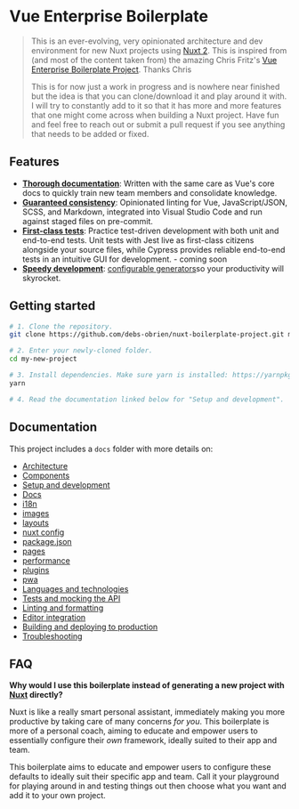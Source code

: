 # Vue Enterprise Boilerplate

> This is an ever-evolving, very opinionated architecture and dev environment for new Nuxt projects using [Nuxt 2](https://nuxtjs.org/). This is inspired from (and most of the content taken from) the amazing Chris Fritz's [Vue Enterprise Boilerplate Project](https://github.com/chrisvfritz/vue-enterprise-boilerplate). Thanks Chris
>
> This is for now just a work in progress and is nowhere near finished but the idea is that you can clone/download it and play around it with. I will try to constantly add to it so that it has more and more features that one might come across when building a Nuxt project. Have fun and feel free to reach out or submit a pull request if you see anything that needs to be added or fixed.

## Features

- [**Thorough documentation**](#documentation): Written with the same care as Vue's core docs to quickly train new team members and consolidate knowledge.
- [**Guaranteed consistency**](docs/linting.md): Opinionated linting for Vue, JavaScript/JSON, SCSS, and Markdown, integrated into Visual Studio Code and run against staged files on pre-commit.
- [**First-class tests**](docs/tests.md): Practice test-driven development with both unit and end-to-end tests. Unit tests with Jest live as first-class citizens alongside your source files, while Cypress provides reliable end-to-end tests in an intuitive GUI for development. - coming soon
- [**Speedy development**](docs/development.md): [configurable generators](docs/development.md#generators)so your productivity will skyrocket.

## Getting started

```bash
# 1. Clone the repository.
git clone https://github.com/debs-obrien/nuxt-boilerplate-project.git my-new-project

# 2. Enter your newly-cloned folder.
cd my-new-project

# 3. Install dependencies. Make sure yarn is installed: https://yarnpkg.com/lang/en/docs/install
yarn

# 4. Read the documentation linked below for "Setup and development".
```

## Documentation

This project includes a `docs` folder with more details on:

- [Architecture](docs/architecture.md)
- [Components](docs/components.md)
- [Setup and development](docs/development.md)
- [Docs](docs/docs.md)
- [i18n](docs/i18n.md)
- [images](docs/images.md)
- [layouts](docs/layouts.md)
- [nuxt config](docs/nuxt.config.md)
- [package.json](docs/package.json.md)
- [pages](docs/pages.md)
- [performance](docs/performance.md)
- [plugins](docs/plugins.md)
- [pwa](docs/pwa.md)
- [Languages and technologies](docs/tech.md)
- [Tests and mocking the API](docs/tests.md)
- [Linting and formatting](docs/linting.md)
- [Editor integration](docs/editors.md)
- [Building and deploying to production](docs/production.md)
- [Troubleshooting](docs/troubleshooting.md)

## FAQ

**Why would I use this boilerplate instead of generating a new project with [Nuxt](https://nuxtjs.org/) directly?**

Nuxt is like a really smart personal assistant, immediately making you more productive by taking care of many concerns _for you_. This boilerplate is more of a personal coach, aiming to educate and empower users to essentially configure their _own_ framework, ideally suited to their app and team.

This boilerplate aims to educate and empower users to configure these defaults to ideally suit their specific app and team. Call it your playground for playing around in and testing things out then choose what you want and add it to your own project.
